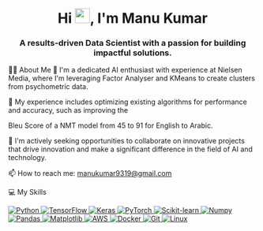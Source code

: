 <h1 align="center">Hi <img src="https://raw.githubusercontent.com/MartinHeinz/MartinHeinz/master/wave.gif" width="30px">, I'm Manu Kumar</h1>
<h3 align="center">A results-driven Data Scientist with a passion for building impactful solutions.</h3>

🙋‍♂️ About Me
🌱 I'm a dedicated AI enthusiast with experience at Nielsen Media, where I'm leveraging Factor Analyser and KMeans to create clusters from psychometric data.

🔭 My experience includes optimizing existing algorithms for performance and accuracy, such as improving the 

Bleu Score of a NMT model from 45 to 91 for English to Arabic.

👯 I'm actively seeking opportunities to collaborate on innovative projects that drive innovation and make a significant difference in the field of AI and technology.

📫 How to reach me: manukumar9319@gmail.com

💻 My Skills
<p align="left">
<a href="#">
<img src="https://img.shields.io/badge/Python-3776AB?style=for-the-badge&logo=python&logoColor=white" alt="Python" />
</a>
<a href="#">
<img src="https://img.shields.io/badge/TensorFlow-FF6F00?style=for-the-badge&logo=tensorflow&logoColor=white" alt="TensorFlow" />
</a>
<a href="#">
<img src="https://img.shields.io/badge/Keras-D00000?style=for-the-badge&logo=keras&logoColor=white" alt="Keras" />
</a>
<a href="#">
<img src="https://img.shields.io/badge/PyTorch-EE4C2C?style=for-the-badge&logo=pytorch&logoColor=white" alt="PyTorch" />
</a>
<a href="#">
<img src="https://img.shields.io/badge/Scikit--learn-F7931E?style=for-the-badge&logo=scikit-learn&logoColor=white" alt="Scikit-learn" />
</a>
<a href="#">
<img src="https://img.shields.io/badge/Numpy-013243?style=for-the-badge&logo=numpy&logoColor=white" alt="Numpy" />
</a>
<a href="#">
<img src="https://img.shields.io/badge/Pandas-150458?style=for-the-badge&logo=pandas&logoColor=white" alt="Pandas" />
</a>
<a href="#">
<img src="https://img.shields.io/badge/Matplotlib-11557c?style=for-the-badge&logo=matplotlib&logoColor=white" alt="Matplotlib" />
</a>
<a href="#">
<img src="https://img.shields.io/badge/AWS-232F3E?style=for-the-badge&logo=amazon-aws&logoColor=white" alt="AWS" />
</a>
<a href="#">
<img src="https://img.shields.io/badge/Docker-2496ED?style=for-the-badge&logo=docker&logoColor=white" alt="Docker" />
</a>
<a href="#">
<img src="https://img.shields.io/badge/Git-F05032?style=for-the-badge&logo=git&logoColor=white" alt="Git" />
</a>
<a href="#">
<img src="https://img.shields.io/badge/Linux-FCC624?style=for-the-badge&logo=linux&logoColor=black" alt="Linux" />
</a>
</p>
